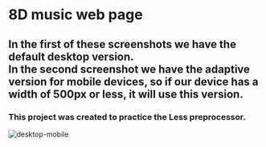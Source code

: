 # 8D music web page
<h2> In the first of these screenshots we have the default desktop version.<br>
In the second screenshot we have the adaptive version for mobile devices, so if our device has a width of 500px or less, it will use this version.</h2>
<h3>This project was created to practice the Less preprocessor.</h3>

![desktop-mobile](https://user-images.githubusercontent.com/107125191/185820914-b42c6559-d04c-410b-8645-2a5cbf0b1877.png)
